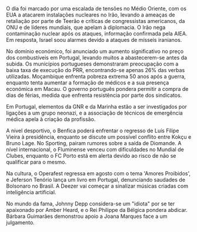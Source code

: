 O dia foi marcado por uma escalada de tensões no Médio Oriente, com os EUA a atacarem instalações nucleares no Irão, levando a ameaças de retaliação por parte de Teerão e críticas de congressistas americanos, da ONU e de líderes mundiais, que apelam à diplomacia. O Irão nega contaminação nuclear após os ataques, informação confirmada pela AIEA. Em resposta, Israel soou alarmes devido a ataques de mísseis iranianos.

No domínio económico, foi anunciado um aumento significativo no preço dos combustíveis em Portugal, levando muitos a abastecerem-se antes da subida. Os municípios portugueses demonstraram preocupação com a baixa taxa de execução do PRR, encontrando-se apenas 26% das verbas utilizadas. Moçambique enfrenta pobreza extrema 50 anos após a guerra, enquanto tenta aumentar a formação de médicos e a sua presença económica em Macau. O governo português pondera permitir a compra de dias de férias, medida que enfrenta resistência por parte dos sindicatos.

Em Portugal, elementos da GNR e da Marinha estão a ser investigados por ligações a um grupo neonazi, e a associação de técnicos de emergência médica apela à criação da profissão.

A nível desportivo, o Benfica poderá enfrentar o regresso de Luís Filipe Vieira à presidência, enquanto se discute um possível conflito entre Kokçu e Bruno Lage. No Sporting, pairam rumores sobre a saída de Diomande. A nível internacional, o Fluminense venceu com dificuldades no Mundial de Clubes, enquanto o FC Porto está em alerta devido ao risco de não se qualificar para o mesmo.

Na cultura, o Operafest regressa em agosto com o tema 'Amores Proibidos', e Jeferson Tenório lança um livro em Portugal, denunciando saudades de Bolsonaro no Brasil. A Deezer vai começar a sinalizar músicas criadas com inteligência artificial.

No mundo da fama, Johnny Depp considera-se um "idiota" por se ter apaixonado por Amber Heard, e o Rei Philippe da Bélgica pondera abdicar. Bárbara Guimarães demonstrou apoio a Joana Marques face a um julgamento.